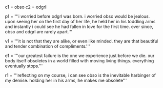 
c1 = obso
c2 = odgrl

p1 = '''i worried before odgrl was born. i worried obso would be jealous.
upon seeing her on the first day of her life, he held her in his toddling
arms and instantly i could see he had fallen in love for the first time.
ever since, obso and odgrl are rarely apart.'''

v1 = '''it is not that they are alike, or even like minded. they are that 
beautiful and tender combination of compliments.'''

e1 = '''our greatest failure is the one we experience just before we die.
our body itself obsoletes in a world filled with moving living 
things. everything eventually stops.'''

r1 = '''reflecting on my course, i can see obso is the inevitable
harbinger of my demise. holding her in his arms, he makes me obsolete'''
